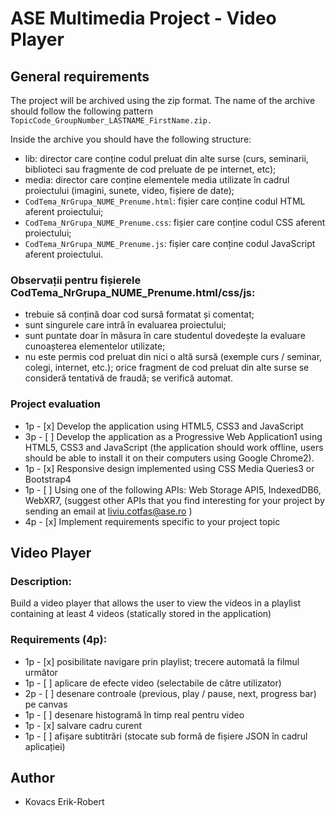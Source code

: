 # ASE Multimedia Project - Video Player
## General requirements

The project will be archived using the zip format. The name of the archive should follow the following pattern ``` TopicCode_GroupNumber_LASTNAME_FirstName.zip.```

Inside the archive you should have the following structure:
* lib: director care conține codul preluat din alte surse (curs, seminarii, biblioteci sau fragmente de cod preluate de pe internet, etc);
* media: director care conține elementele media utilizate în cadrul proiectului (imagini, sunete, video, fișiere de date);
* ```CodTema_NrGrupa_NUME_Prenume.html```: fișier care conține codul HTML aferent proiectului;
* ```CodTema_NrGrupa_NUME_Prenume.css```: fișier care conține codul CSS aferent proiectului;
* ```CodTema_NrGrupa_NUME_Prenume.js```: fișier care conține codul JavaScript aferent proiectului.

### Observații pentru fișierele CodTema_NrGrupa_NUME_Prenume.html/css/js:
* trebuie să conțină doar cod sursă formatat și comentat;
* sunt singurele care intră în evaluarea proiectului;
* sunt puntate doar în măsura în care studentul dovedește la evaluare cunoașterea elementelor utilizate;
* nu este permis cod preluat din nici o altă sursă (exemple curs / seminar, colegi, internet, etc.); orice fragment de cod preluat din alte surse se consideră tentativă de fraudă; se verifică automat.

### Project evaluation
* 1p - [x] Develop the application using HTML5, CSS3 and JavaScript
* 3p - [ ] Develop the application as a Progressive Web Application1 using HTML5, CSS3 and JavaScript (the application should work offline, users should be able to install it on their computers using Google Chrome2).
* 1p - [x] Responsive design implemented using CSS Media Queries3 or Bootstrap4
* 1p - [ ] Using one of the following APIs: Web Storage API5, IndexedDB6, WebXR7, (suggest other APIs that you find interesting for your project by sending an email at liviu.cotfas@ase.ro )
* 4p - [x] Implement requirements specific to your project topic

## Video Player
### Description: 
Build a video player that allows the user to view the videos in a playlist containing at least 4 videos (statically stored in the application)

### Requirements (4p):
* 1p - [x] posibilitate navigare prin playlist; trecere automată la filmul următor
* 1p - [ ] aplicare de efecte video (selectabile de către utilizator)
* 2p - [ ] desenare controale (previous, play / pause, next, progress bar) pe canvas
* 1p - [ ] desenare histogramă în timp real pentru video
* 1p - [x] salvare cadru curent
* 1p - [ ] afișare subtitrări (stocate sub formă de fișiere JSON în cadrul aplicației)

## Author
- Kovacs Erik-Robert
